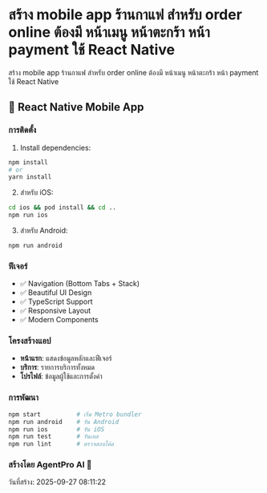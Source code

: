 # สร้าง mobile app ร้านกาแฟ สำหรับ order online ต้องมี หน้าเมนู หน้าตะกร้า หน้า payment ใช้ React Native

สร้าง mobile app ร้านกาแฟ สำหรับ order online ต้องมี หน้าเมนู หน้าตะกร้า หน้า payment ใช้ React Native

## 🚀 React Native Mobile App

### การติดตั้ง

1. Install dependencies:
```bash
npm install
# or
yarn install
```

2. สำหรับ iOS:
```bash
cd ios && pod install && cd ..
npm run ios
```

3. สำหรับ Android:
```bash
npm run android
```

### ฟีเจอร์

- ✅ Navigation (Bottom Tabs + Stack)
- ✅ Beautiful UI Design
- ✅ TypeScript Support
- ✅ Responsive Layout
- ✅ Modern Components

### โครงสร้างแอป

- **หน้าแรก**: แสดงข้อมูลหลักและฟีเจอร์
- **บริการ**: รายการบริการทั้งหมด
- **โปรไฟล์**: ข้อมูลผู้ใช้และการตั้งค่า

### การพัฒนา

```bash
npm start          # เริ่ม Metro bundler
npm run android    # รัน Android
npm run ios        # รัน iOS
npm run test       # รันเทส
npm run lint       # ตรวจสอบโค้ด
```

### สร้างโดย AgentPro AI 🤖
วันที่สร้าง: 2025-09-27 08:11:22
